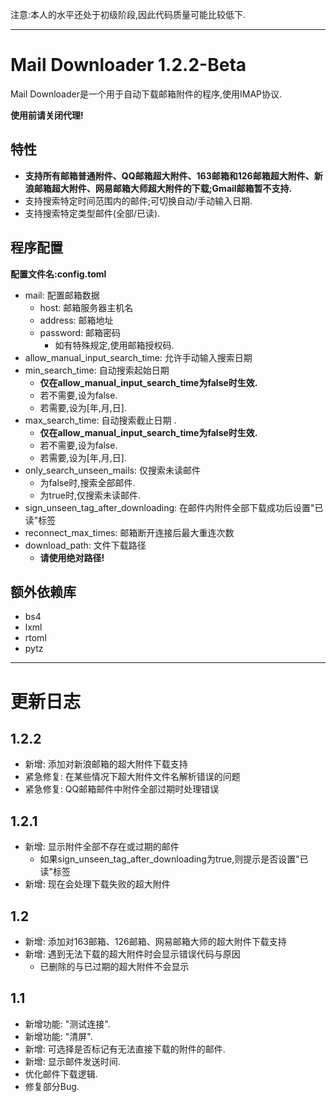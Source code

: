 注意:本人的水平还处于初级阶段,因此代码质量可能比较低下.

___

# Mail Downloader 1.2.2-Beta
Mail Downloader是一个用于自动下载邮箱附件的程序,使用IMAP协议.

**使用前请关闭代理!**

## 特性
- **支持所有邮箱普通附件、QQ邮箱超大附件、163邮箱和126邮箱超大附件、新浪邮箱超大附件、网易邮箱大师超大附件的下载;Gmail邮箱暂不支持.**
- 支持搜索特定时间范围内的邮件;可切换自动/手动输入日期.
- 支持搜索特定类型邮件(全部/已读).

## 程序配置
**配置文件名:config.toml**

- mail: 配置邮箱数据
    - host: 邮箱服务器主机名
    - address: 邮箱地址
    - password: 邮箱密码
        - 如有特殊规定,使用邮箱授权码.
- allow_manual_input_search_time: 允许手动输入搜索日期
- min_search_time: 自动搜索起始日期
    - **仅在allow_manual_input_search_time为false时生效.**
    - 若不需要,设为false.
    - 若需要,设为\[年,月,日\].
- max_search_time: 自动搜索截止日期 .  
    - **仅在allow_manual_input_search_time为false时生效.**
    - 若不需要,设为false.
    - 若需要,设为\[年,月,日\].
- only_search_unseen_mails: 仅搜索未读邮件
    - 为false时,搜索全部邮件.
    - 为true时,仅搜索未读邮件.
- sign_unseen_tag_after_downloading: 在邮件内附件全部下载成功后设置"已读"标签
- reconnect_max_times: 邮箱断开连接后最大重连次数
- download_path: 文件下载路径
    - **请使用绝对路径!**

## 额外依赖库
- bs4
- lxml
- rtoml
- pytz
___

# 更新日志
## 1.2.2 
- 新增: 添加对新浪邮箱的超大附件下载支持
- 紧急修复: 在某些情况下超大附件文件名解析错误的问题
- 紧急修复: QQ邮箱邮件中附件全部过期时处理错误
## 1.2.1
- 新增: 显示附件全部不存在或过期的邮件
    - 如果sign_unseen_tag_after_downloading为true,则提示是否设置"已读"标签
- 新增: 现在会处理下载失败的超大附件

## 1.2
- 新增: 添加对163邮箱、126邮箱、网易邮箱大师的超大附件下载支持
- 新增: 遇到无法下载的超大附件时会显示错误代码与原因
    - 已删除的与已过期的超大附件不会显示

## 1.1
- 新增功能: "测试连接".
- 新增功能: "清屏".
- 新增: 可选择是否标记有无法直接下载的附件的邮件.
- 新增: 显示邮件发送时间.
- 优化邮件下载逻辑.
- 修复部分Bug.